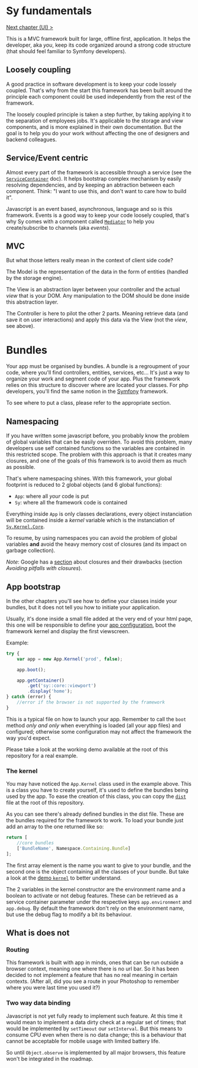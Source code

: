 # Sy fundamentals

[Next chapter (UI) >](ui.md)

This is a MVC framework built for large, offline first, application. It helps the developer, aka *you*, keep its code organized around a strong code structure (that should feel familiar to Symfony developers).

## Loosely coupling

A good practice in software development is to keep your code lossely coupled. That's why from the start this framework has been built around the principle each component could be used independently from the rest of the framework.

The loosely coupled principle is taken a step further, by taking applying it to the separation of employees jobs. It's applicable to the storage and view components, and is more explained in their own documentation. But the goal is to help you do your work without affecting the one of designers and backend colleagues.

## Service/Event centric

Almost every part of the framework is accessible through a service (see the [`ServiceContainer`](../Service-container.md) doc). It helps bootstrap complex mechanism by easily resolving dependencies, and by keeping an abtraction between each component. Think: "I want to use this, and don't want to care how to build it".

Javascript is an event based, asynchronous, language and so is this framework. Events is a good way to keep your code loosely coupled, that's why Sy comes with a component called [`Mediator`](../Mediator.md) to help you create/subscribe to channels (aka *events*).

## MVC

But what those letters really mean in the context of client side code?

The Model is the representation of the data in the form of entities (handled by the storage engine).

The View is an abstraction layer between your controller and the actual *view* that is your DOM. Any manipulation to the DOM should be done inside this abstraction layer.

The Controller is here to pilot the other 2 parts. Meaning retrieve data (and save it on user interactions) and apply this data via the View (not the *view*, see above).

# Bundles

Your app must be organised by bundles. A bundle is a regroupment of your code, where you'll find controllers, entities, services, etc... It's just a way to organize your work and segment code of your app. Plus the framework relies on this structure to discover where are located your classes. For php developers, you'll find the same notion in the [Symfony](http://symfony.com) framework.

To see where to put a class, please refer to the appropriate section.

## Namespacing

If you have written some javascript before, you probably know the problem of global variables that can be easily overriden. To avoid this problem, many developers use self contained functions so the variables are contained in this restricted scope. The problem with this approach is that it creates many closures, and one of the goals of this framework is to avoid them as much as possible.

That's where namespacing shines. With this framework, your global footprint is reduced to 2 global objects (and 6 global functions):

* `App`: where all *your* code is put
* `Sy`: where all the framework code is contained

Everything inside `App` is only classes declarations, every object instanciation will be contained inside a *kernel* variable which is the instanciation of [`Sy.Kernel.Core`](../../src/Kernel/Core.js).

To resume, by using namespaces you can avoid the problem of global variables **and** avoid the heavy memory cost of closures (and its impact on garbage collection).

*Note*: Google has a [section](https://developers.google.com/speed/articles/optimizing-javascript) about closures and their drawbacks (section *Avoiding pitfalls with closures*).

## App bootstrap

In the other chapters you'll see how to define your classes inside your bundles, but it does not tell you how to initiate your application.

Usually, it's done inside a small file added at the very end of your html page, this one will be responsible to define your [app configuration](config.md), boot the framework kernel and display the first viewscreen.

Example:
```js
try {
    var app = new App.Kernel('prod', false);

    app.boot();

    app.getContainer()
        .get('sy::core::viewport')
        .display('home');
} catch (error) {
    //error if the browser is not supported by the framework
}
```
This is a typical file on how to launch your app. Remember to call the `boot` method *only and only* when everything is loaded (all your app files) and configured; otherwise some configuration may not affect the framework the way you'd expect.

Please take a look at the working demo available at the root of this repository for a real example.

### The kernel

You may have noticed the `App.Kernel` class used in the example above. This is a class you have to create yourself, it's used to define the bundles being used by the app. To ease the creation of this class, you can copy the [`dist`](../../AppKernel.js.dist) file at the root of this repository.

As you can see there's already defined bundles in the dist file. These are the bundles required for the framework to work. To load your bundle just add an array to the one returned like so:
```js
return [
    //core bundles
    ['BundleName', Namespace.Containing.Bundle]
];
```
The first array element is the name you want to give to your bundle, and the second one is the object containing all the classes of your bundle. But take a look at the [demo `kernel`](../../demo/js/App/Kernel.js) to better understand.

The 2 variables in the kernel constructor are the environment name and a boolean to activate or not debug features. These can be retrieved as a service container parameter under the respective keys `app.environment` and `app.debug`. By default the framework don't rely on the environment name, but use the debug flag to modify a bit its behaviour.

## What is does not

### Routing

This framework is built with app in minds, ones that can be run outside a browser context, meaning one where there is no url bar. So it has been decided to not implement a feature that has no real meaning in certain contexts. (After all, did you see a route in your Photoshop to remember where you were last time you used it?)

### Two way data binding

Javascript is not yet fully ready to implement such feature. At this time it would mean to implement a data dirty check at a regular set of times; that would be implemented by `setTimeout` our `setInterval`. But this means to consume CPU even when there is no data change; this is a behaviour that cannot be acceptable for mobile usage with limited battery life.

So until `Object.observe` is implemented by all major browsers, this feature won't be integrated in the roadmap.
